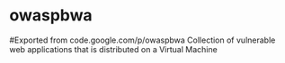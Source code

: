 # owaspbwa
#Exported from code.google.com/p/owaspbwa
Collection of vulnerable web applications that is distributed on a Virtual Machine
